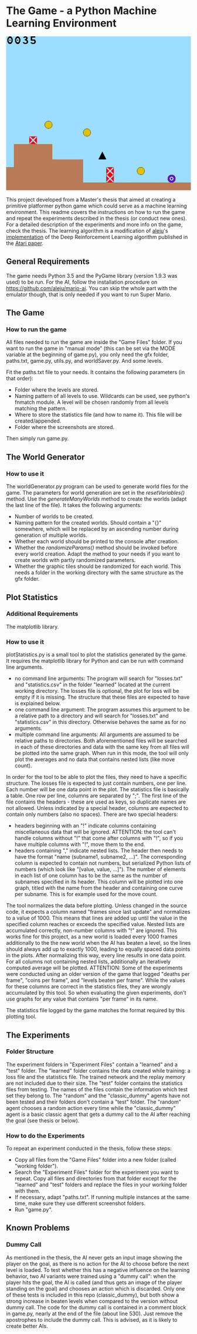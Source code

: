 # The Game - a Python Machine Learning Environment


![A screenshot from the game.](game_screenshot.png)


This project developed from a Master's thesis that aimed at creating a primitive platformer python game which could serve as a machine learning environment. This readme covers the instructions on how to run the game and repeat the experiments described in the thesis (or conduct new ones). For a detailed description of the experiments and more info on the game, check the thesis. The learning algorithm is a modification of [aleju](https://github.com/aleju)'s [implementation](https://github.com/aleju/mario-ai) of the Deep Reinforcement Learning algorithm published in the [Atari paper](https://arxiv.org/abs/1312.5602).


## General Requirements
The game needs Python 3.5 and the PyGame library (version 1.9.3 was used) to be run. For the AI, follow the installation procedure on <https://github.com/aleju/mario-ai>. You can skip the whole part with the emulator though, that is only needed if you want to run Super Mario. 



## The Game

### How to run the game
All files needed to run the game are inside the "Game Files" folder. If you want to run the game in "manual mode" (this can be set via the MODE variable at the beginning of game.py), you only need the gfx folder, paths.txt, game.py, utils.py, and worldSaver.py. And some levels.

Fit the paths.txt file to your needs. It contains the following parameters (in that order):
 * Folder where the levels are stored.
 * Naming pattern of all levels to use. Wildcards can be used, see python's fnmatch module. A level will be chosen randomly from all levels matching the pattern. 
 * Where to store the statistics file (and how to name it). This file will be created/appended. 
 * Folder where the screenshots are stored.

Then simply run game.py.



## The World Generator

### How to use it
The worldGenerator.py program can be used to generate world files for the game. The parameters for world generation are set in the _resetVariables()_ method. Use the _generateManyWorlds_ method to create the worlds (adapt the last line of the file). It takes the following arguments:
 * Number of worlds to be created.
 * Naming pattern for the created worlds. Should contain a "{}" somewhere, which will be replaced by an ascending number during generation of multiple worlds.
 * Whether each world should be printed to the console after creation.
 * Whether the _randomizeParams()_ method should be invoked before every world creation. Adapt the method to your needs if you want to create worlds with partly randomized parameters.
 * Whether the graphic tiles should be randomized for each world. This needs a folder in the working directory with the same structure as the gfx folder.



## Plot Statistics

### Additional Requirements
The matplotlib library.

### How to use it
plotStatistics.py is a small tool to plot the statistics generated by the game. It requires the matplotlib library for Python and can be run with command line arguments.
 - no command line arguments: The program will search for "losses.txt" and "statistics.csv" in the folder "learned" located at the current working directory. The losses file is optional, the plot for loss will be empty if it is missing. The structure that these files are expected to have is explained below.
 - one command line argument: The program assumes this argument to be a relative path to a directory and will search for "losses.txt" and "statistics.csv" in this directory. Otherwise behaves the same as for no arguments.
 - multiple command line arguments: All arguments are assumed to be relative paths to directories. Both aforementioned files will be searched in each of these directories and data with the same key from all files will be plotted into the same graph. When run in this mode, the tool will only plot the averages and no data that contains nested lists (like move count). 

In order for the tool to be able to plot the files, they need to have a specific structure. The losses file is expected to just contain numbers, one per line. Each number will be one data point in the plot. The statistics file is basically a table. One row per line, columns are separated by ";". The first line of the file contains the headers - these are used as keys, so duplicate names are not allowed. Unless indicated by a special header, columns are expected to contain only numbers (also no spaces). There are two special headers:
 - headers beginning with an "!" indicate columns containing miscellaneous data that will be ignored. ATTENTION: the tool can't handle columns without "!" that come after columns with "!", so if you have multiple columns with "!", move them to the end. 
 - headers containing "," indicate nested lists. The header then needs to have the format "name (subname1, subname2, ...)". The corresponding column is expected to contain not numbers, but serialized Python lists of numbers (which look like "\[value, value, ...\]"). The number of elements in each list of one column has to be the same as the number of subnames specified in its header. This column will be plotted into one graph, titled with the name from the header and containing one curve per subname. This is for example used for the move count. 

The tool normalizes the data before plotting. Unless changed in the source code, it expects a column named "frames since last update" and normalizes to a value of 1000. This means that lines are added up until the value in the specified column reaches or exceeds the specified value. Nested lists are accumulated correctly, non-number columns with "!" are ignored. This works fine for this project, as a new world is loaded every 1000 frames additionally to the the new world when the AI has beaten a level, so the lines should always add up to exactly 1000, leading to equally spaced data points in the plots. After normalizing this way, every line results in one data point. For all columns not containing nested lists, additionally an iteratively computed average will be plotted.
ATTENTION: Some of the experiments were conducted using an older version of the game that logged "deaths per frame", "coins per frame", and "levels beaten per frame". While the values for these columns are correct in the statistics files, they are wrongly accumulated by this tool. So when evaluating the given experiments, don't use graphs for any value that contains "per frame" in its name. 

The statistics file logged by the game matches the format required by this plotting tool. 



## The Experiments

### Folder Structure
The experiment folders in "Experiment Files" contain a "learned" and a "test" folder. The "learned" folder contains the data created while training: a loss file and the statistics file. The trained network and the replay memory are not included due to their size. The "test" folder contains the statistics files from testing. The names of the files contain the information which test set they belong to. The "random" and the "classic\_dummy" agents have not been tested and their folders don't contain a "test" folder. The "random" agent chooses a random action every time while the "classic\_dummy" agent is a basic classic agent that gets a dummy call to the AI after reaching the goal (see thesis or below). 

### How to do the Experiments
To repeat an experiment conducted in the thesis, follow these steps:
 - Copy all files from the "Game Files" folder into a new folder (called "working folder").
 - Search the "Experiment Files" folder for the experiment you want to repeat. Copy all files and directories from that folder except for the "learned" and "test" folders and replace the files in your working folder with them. 
 - If necessary, adapt "paths.txt". If running multiple instances at the same time, make sure they use different screenshot folders.
 - Run "game.py".



## Known Problems
### Dummy Call
As mentioned in the thesis, the AI never gets an input image showing the player on the goal, as there is no action for the AI to choose before the next level is loaded. To test whether this has a negative influence on the learning behavior, two AI variants were trained using a "dummy call": when the player hits the goal, the AI is called (and thus gets an image of the player standing on the goal) and chooses an action which is discarded. Only one of these tests is included in this repo (classic\_dummy), but both show a strong increase in beaten levels when compared to the version without dummy call. The code for the dummy call is contained in a comment block in game.py, nearly at the end of the file (about line 530). Just remove the apostrophes to include the dummy call. This is advised, as it is likely to create better AIs. 
